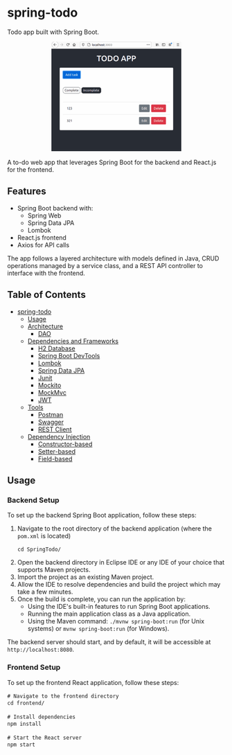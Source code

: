 # spring-todo

Todo app built with Spring Boot.

<p align="center">
  <img src="https://raw.githubusercontent.com/k435467/django-todo-react/master/demo/django-todo-react-demo.gif" width="300">
</p>

A to-do web app that leverages Spring Boot for the backend and React.js for the frontend.

## Features

- Spring Boot backend with:
  - Spring Web
  - Spring Data JPA
  - Lombok
- React.js frontend
- Axios for API calls

The app follows a layered architecture with models defined in Java, CRUD operations managed by a service class, and a REST API controller to interface with the frontend.

## Table of Contents

- [spring-todo](#spring-todo)
  - [Usage](#usage)
  - [Architecture](#architecture)
    - [DAO](#dao)
  - [Dependencies and Frameworks](#dependencies-and-frameworks)
    - [H2 Database](#h2-database)
    - [Spring Boot DevTools](#spring-boot-devtools)
    - [Lombok](#lombok)
    - [Spring Data JPA](#spring-data-jpa)
    - [Junit](#junit)
    - [Mockito](#mockito)
    - [MockMvc](#mockmvc)
    - [JWT](#jwt)
  - [Tools](#tools)
    - [Postman](#postman)
    - [Swagger](#swagger)
    - [REST Client](#rest-client)
  - [Dependency Injection](#dependency-injection)
    - [Constructor-based](#constructor-based)
    - [Setter-based](#setter-based)
    - [Field-based](#field-based)

## Usage

### Backend Setup

To set up the backend Spring Boot application, follow these steps:

1. Navigate to the root directory of the backend application (where the `pom.xml` is located)
    ```shell
   cd SpringTodo/
2. Open the backend directory in Eclipse IDE or any IDE of your choice that supports Maven projects.
4. Import the project as an existing Maven project.
5. Allow the IDE to resolve dependencies and build the project which may take a few minutes.
6. Once the build is complete, you can run the application by:
   - Using the IDE's built-in features to run Spring Boot applications.
   - Running the main application class as a Java application.
   - Using the Maven command: `./mvnw spring-boot:run` (for Unix systems) or `mvnw spring-boot:run` (for Windows).

The backend server should start, and by default, it will be accessible at `http://localhost:8080`.

### Frontend Setup

To set up the frontend React application, follow these steps:

```shell
# Navigate to the frontend directory
cd frontend/

# Install dependencies
npm install

# Start the React server
npm start
